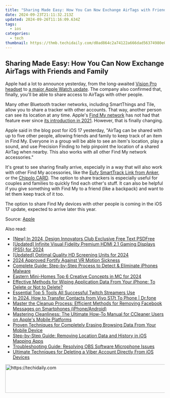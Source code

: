 ```yaml
---
title: "Sharing Made Easy: How You Can Now Exchange AirTags with Friends and Family"
date: 2024-09-23T21:11:32.213Z
updated: 2024-09-26T11:16:09.634Z
tags:
  - ios
categories:
  - tech
thumbnail: https://thmb.techidaily.com/d0ad864c2a74122a666dad56374980e063d684e4d59ea3afda17d52be535612e.jpg
---
```


## Sharing Made Easy: How You Can Now Exchange AirTags with Friends and Family

Apple had a lot to announce yesterday, from the long-awaited [Vision Pro headset](https://location-social.techidaily.com/in-2024-how-to-sharefake-location-on-whatsapp-for-apple-iphone-12-mini-drfone-by-drfone-virtual-ios/) to [a major Apple Watch update](https://fox-boxes.techidaily.com/2024-approved-speaking-with-flair-empowering-vocal-expression-with-no-cost-software/). The company also confirmed that, finally, you'll be able to share access to AirTags with other people.

 Many other Bluetooth tracker networks, including SmartThings and Tile, allow you to share a tracker with other accounts. That way, another person can see its location at any time. Apple's [Find My network](https://youtube-lab.techidaily.com/24-the-creators-guide-to-the-top-9-affordable-video-editing-apps/) has not had that feature ever since [its introduction in 2021](https://remote-screen-capture.techidaily.com/in-2024-the-art-of-capturing-content-on-vimeo/). However, that is finally changing.

 Apple said in the blog post for iOS 17 yesterday, "AirTag can be shared with up to five other people, allowing friends and family to keep track of an item in Find My. Everyone in a group will be able to see an item's location, play a sound, and use Precision Finding to help pinpoint the location of a shared AirTag when nearby. This also works with all other Find My network accessories."

 It's great to see sharing finally arrive, especially in a way that will also work with other Find My accessories, like the [Eufy SmartTrack Link from Anker](https://screen-mirror.techidaily.com/in-2024-how-to-mirror-pc-screen-to-samsung-galaxy-f04-phones-drfone-by-drfone-android/), or the [Chipolo CARD](https://on-screen-recording.techidaily.com/in-2024-webcam-innovations-for-enhanced-connectivity/). The option to share trackers is especially useful for couples and families to quickly find each other's stuff. It can also be helpful if you give something with Find My to a friend (like a backpack) and want to let them keep track of it too.

 The option to share Find My devices with other people is coming in the iOS 17 update, expected to arrive later this year.

 Source: [Apple](https://www.apple.com/newsroom/2023/06/ios-17-makes-iphone-more-personal-and-intuitive/)

<ins class="adsbygoogle"
     style="display:block"
     data-ad-format="autorelaxed"
     data-ad-client="ca-pub-7571918770474297"
     data-ad-slot="1223367746"></ins>

<ins class="adsbygoogle"
     style="display:block"
     data-ad-client="ca-pub-7571918770474297"
     data-ad-slot="8358498916"
     data-ad-format="auto"
     data-full-width-responsive="true"></ins>

<span class="atpl-alsoreadstyle">Also read:</span>
<div><ul>
<li><a href="https://article-files.techidaily.com/new-in-2024-design-innovators-club-exclusive-free-text-psdfree/"><u>[New] In 2024, Design Innovators Club Exclusive Free Text PSDFree</u></a></li>
<li><a href="https://digital-screen-recording.techidaily.com/updated-infinite-visual-fidelity-premium-hdmi-21-gaming-displays-ps5-for-2024/"><u>[Updated] Infinite Visual Fidelity Premium HDMI 2.1 Gaming Displays (PS5) for 2024</u></a></li>
<li><a href="https://screen-activity-recording.techidaily.com/updated-optimal-quality-hd-screening-units-for-2024/"><u>[Updated] Optimal Quality HD Screening Units for 2024</u></a></li>
<li><a href="https://some-knowledge.techidaily.com/2024-approved-fortify-against-vr-motion-sickness/"><u>2024 Approved Fortify Against VR Motion Sickness</u></a></li>
<li><a href="https://os-tips.techidaily.com/complete-guide-step-by-step-process-to-detect-and-eliminate-iphones-malware/"><u>Complete Guide: Step-by-Step Process to Detect & Eliminate iPhones Malware</u></a></li>
<li><a href="https://visual-screen-recording.techidaily.com/eastern-mini-homes-top-6-creative-concepts-in-mc-for-2024/"><u>Eastern Mini-Homes Top 6 Creative Concepts in MC for 2024</u></a></li>
<li><a href="https://os-tips.techidaily.com/effective-methods-for-wiping-application-data-from-your-iphone-to-delete-or-not-to-delete/"><u>Effective Methods for Wiping Application Data From Your iPhone: To Delete or Not to Delete?</u></a></li>
<li><a href="https://tech-renaissance.techidaily.com/essential-top-5-tools-all-successful-twitch-streamers-use/"><u>Essential Top 5 Tools All Successful Twitch Streamers Use</u></a></li>
<li><a href="https://android-transfer.techidaily.com/in-2024-how-to-transfer-contacts-from-vivo-s17t-to-phone-drfone-by-drfone-transfer-from-android-transfer-from-android/"><u>In 2024, How to Transfer Contacts from Vivo S17t To Phone | Dr.fone</u></a></li>
<li><a href="https://os-tips.techidaily.com/master-the-cleanup-process-efficient-methods-for-removing-facebook-messages-on-smartphones-iphoneandroid/"><u>Master the Cleanup Process: Efficient Methods for Removing Facebook Messages on Smartphones (iPhone/Android)</u></a></li>
<li><a href="https://os-tips.techidaily.com/mastering-cleanliness-the-ultimate-how-to-manual-for-ccleaner-users-on-apples-mobile-platforms/"><u>Mastering Cleanliness: The Ultimate How-To Manual for CCleaner Users on Apple's Mobile Platforms</u></a></li>
<li><a href="https://os-tips.techidaily.com/proven-techniques-for-completely-erasing-browsing-data-from-your-mobile-device/"><u>Proven Techniques for Completely Erasing Browsing Data From Your Mobile Device</u></a></li>
<li><a href="https://os-tips.techidaily.com/step-by-step-guide-removing-location-data-and-history-in-ios-mapping-apps/"><u>Step-by-Step Guide: Removing Location Data and History in iOS Mapping Apps</u></a></li>
<li><a href="https://sound-issues.techidaily.com/troubleshooting-guide-resolving-obs-software-microphone-issues/"><u>Troubleshooting Guide: Resolving OBS Software Microphone Issues</u></a></li>
<li><a href="https://os-tips.techidaily.com/ultimate-techniques-for-deleting-a-viber-account-directly-from-ios-devices/"><u>Ultimate Techniques for Deleting a Viber Account Directly From iOS Devices</u></a></li>
</ul></div>

<!-- affiliate ads begin -->
<a href="https://appsumo.8odi.net/c/5597632/2144275/7443" target="_top" id="2144275">
  <img src="//a.impactradius-go.com/display-ad/7443-2144275" border="0" alt="https://techidaily.com" width="728" height="90"/>
</a>
<img height="0" width="0" src="https://appsumo.8odi.net/i/5597632/2144275/7443" style="position:absolute;visibility:hidden;" border="0" />
<!-- affiliate ads end -->

